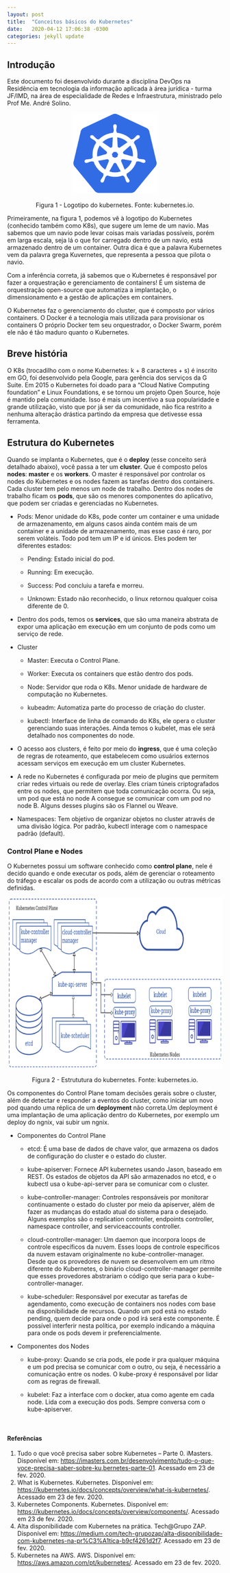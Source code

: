 ```yaml
---
layout: post
title:  "Conceitos básicos do Kubernetes"
date:   2020-04-12 17:06:38 -0300
categories: jekyll update
---
```

## Introdução

Este documento foi desenvolvido durante a disciplina DevOps na Residência em tecnologia da informação aplicada à área jurídica - turma JF/IMD, na área de especialidade de Redes e Infraestrutura, ministrado pelo Prof Me. André Solino.   

<p align="center">
<img src="/images/kubernetes_logo.png" alt="Logotipo do kubernetes" style="width:200px;height:190px;"/>
<figcaption align="center">Figura 1 - Logotipo do kubernetes. Fonte: kubernetes.io.</figcaption>
</p>

Primeiramente, na figura 1, podemos vê à logotipo do Kubernetes (conhecido também como K8s), que sugere um leme de um navio. Mas sabemos que um navio pode levar coisas mais variadas possíveis, porém em larga escala, seja lá o que for carregado dentro de um navio, está armazenado dentro de um container. Outra dica é que a palavra Kubernetes vem da palavra grega Kuvernetes, que representa a pessoa que pilota o navio. 

Com a inferência correta, já sabemos que o Kubernetes é responsável por fazer a orquestração e gerenciamento de containers! É um sistema de orquestração open-source que automatiza a implantação, o dimensionamento e a gestão de aplicações em containers.

O Kubernetes faz o gerenciamento do cluster, que é composto por vários containers. O Docker é a tecnologia mais utilizada para  provisionar os containers O próprio Docker tem seu orquestrador, o Docker Swarm, porém ele não é tão maduro quanto o Kubernetes.

## Breve história
O K8s (trocadilho com o nome Kubernetes: k + 8 caracteres + s) é inscrito em GO, foi desenvolvido pela Google, para gerência dos serviços da G Suite. Em 2015 o Kubernetes foi doado para a “Cloud Native Computing foundation” e Linux Foundations, e se tornou um projeto Open Source, hoje é mantido pela comunidade. Isso é mais um incentivo a sua popularidade e grande utilização, visto que por já ser da comunidade, não fica restrito a nenhuma alteração drástica partindo da empresa que detivesse essa ferramenta.

## Estrutura do Kubernetes
Quando se implanta o Kubernetes, que é o **deploy** (esse conceito será detalhado abaixo), você passa a ter um **cluster**. Que é composto pelos **nodes**: **master** e os **workers**. O master é responsável por controlar os nodes do Kubernetes e os nodes fazem as tarefas dentro dos containers. Cada cluster tem pelo menos um node de trabalho. Dentro dos nodes de trabalho ficam os **pods**, que são os menores componentes do aplicativo, que podem ser criadas e gerenciadas no Kubernetes.

* Pods: Menor unidade do K8s, pode conter um container e uma unidade de armazenamento, em alguns casos ainda contém mais de um container e a unidade de armazenamento, mas esse caso é raro, por serem voláteis. Todo pod tem um IP e id únicos. Eles podem ter diferentes estados:
    * Pending: Estado inicial do pod.

    * Running: Em execução.

    * Success: Pod concluiu a tarefa e morreu.

    * Unknown: Estado não reconhecido, o linux retornou qualquer coisa diferente de 0.

* Dentro dos pods, temos os **services**, que são uma maneira abstrata de expor uma aplicação em execução em um conjunto de pods como um serviço de rede. 

* Cluster
    * Master: Executa o Control Plane.

    * Worker: Executa os containers que estão dentro dos pods.

    * Node: Servidor que roda o K8s. Menor unidade de hardware de computação no Kubernetes. 

    * kubeadm: Automatiza parte do processo de criação do cluster.

    * kubectl: Interface de linha de comando do K8s, ele opera o cluster gerenciando suas interações. Ainda temos o kubelet, mas ele será detalhado nos componentes do node.

* O acesso aos clusters, é feito por meio do **ingress**, que é uma coleção de regras de roteamento, que estabelecem como usuários externos acessam serviços em execução em um cluster Kubernetes.  

* A rede no Kubernetes é configurada por meio de plugins que permitem criar redes virtuais ou rede de overlay. Eles criam túneis criptografados entre os nodes, que permitem que toda comunicação ocorra. Ou seja, um pod que está no node A consegue se comunicar com um pod no node B. Alguns desses plugins são os Flannel ou Weave. 

* Namespaces: Tem objetivo de organizar objetos no cluster através de uma divisão lógica.
Por padrão, kubectl interage com o namespace padrão (default).


### Control Plane e Nodes
O Kubernetes possui um  software conhecido como **control plane**, nele é decido quando e onde executar os pods, além de gerenciar o roteamento do tráfego e escalar os pods de acordo com a utilização ou outras métricas definidas. 

<p align="center">
<img src="/images/Kubernetes_controlplane.png" alt=" Control Plane" style="width:750px;height:400px;"/>
<figcaption align="center">Figura 2 - Estrututura do kubernetes. Fonte: kubernetes.io.</figcaption>
</p>

Os componentes do Control Plane tomam decisões gerais sobre o cluster, além de detectar e responder a eventos do cluster, como iniciar um novo pod quando uma réplica de um **deployment** não correta.Um deployment é uma implantação de uma aplicação dentro do Kubernetes, por exemplo um deploy do ngnix, vai subir um ngnix. 

* Componentes do Control Plane
    * etcd: É uma base de dados de chave valor, que armazena os dados de configuração do cluster e o estado do cluster.

    * kube-apiserver: Fornece API kubernetes usando Jason, baseado em REST. Os estados de objetos da API são armazenados no etcd, e o kubectl usa o kube-api-server para se comunicar com o cluster.

    * kube-controller-manager: Controles responsáveis por monitorar continuamente o estado do cluster por meio da apiserver, além de fazer as mudanças do estado atual do sistema para o desejado. Alguns exemplos são o replication controller, endpoints controller, namespace controller, and serviceaccounts controller.

    * cloud-controller-manager: Um daemon que incorpora loops de controle específicos da nuvem. Esses loops de controle específicos da nuvem estavam originalmente no kube-controller-manager. Desde que os provedores de nuvem se desenvolvem em um ritmo diferente do Kubernetes, o binário cloud-controller-manager permite que esses provedores abstrariam o código que seria para o kube-controller-manager.

    * kube-scheduler: Responsável por executar as tarefas de agendamento, como execução de containers nos nodes com base na disponibilidade de recursos. Quando um pod está no estado pending, quem decide para onde o pod irá será este componente. É possível interferir nesta política, por exemplo indicando a máquina para onde os pods devem ir preferencialmente.

* Componentes dos Nodes
    * kube-proxy: Quando se cria pods, ele pode ir pra qualquer máquina e um pod precisa se comunicar com o outro, ou seja, é necessário a comunicação entre os nodes. O kube-proxy é responsável por lidar com as regras de firewall.

    * kubelet: Faz a interface com o docker, atua como agente em cada node. Lida com a execução dos pods. Sempre conversa com o kube-apiserver.

&nbsp;

#### Referências
1. Tudo o que você precisa saber sobre Kubernetes – Parte 0. iMasters.  Disponível em: <https://imasters.com.br/desenvolvimento/tudo-o-que-voce-precisa-saber-sobre-ku,bernetes-parte-01>. Acessado em 23 de fev. 2020.
2. What is Kubernetes. Kubernetes. Disponível em: <https://kubernetes.io/docs/concepts/overview/what-is-kubernetes/>. Acessado em 23 de fev. 2020.
3. Kubernetes Components. Kubernetes. Disponível em: <https://kubernetes.io/docs/concepts/overview/components/>. Acessado em 23 de fev. 2020.
4.  Alta disponibilidade com Kubernetes na prática. Tech@Grupo ZAP. Disponível em: <https://medium.com/tech-grupozap/alta-disponibilidade-com-kubernetes-na-pr%C3%A1tica-b9cf4261d2f7>. Acessado em 23 de fev. 2020.
5. Kubernetes na AWS. AWS. Disponível em: <https://aws.amazon.com/pt/kubernetes/>. Acessado em 23 de fev. 2020.

  












